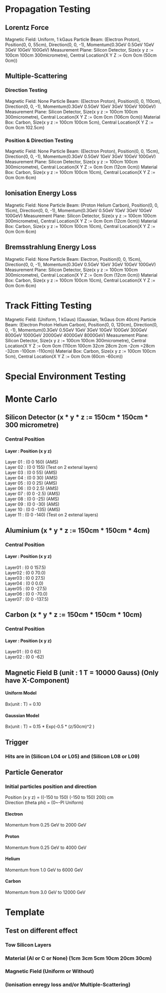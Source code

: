 # Propagation Testing


## Lorentz Force
Magnetic Field: Uniform, 1 kGaus
Particle Beam: (Electron Proton), Position(0, 0, 55cm), Direction(0, 0, -1), Momentum(0.3GeV 0.5GeV 1GeV 3GeV 10GeV 100GeV)
Measurement Plane: Silicon Detector, Size(x y z := 100cm 100cm 300micrometre), Central Location(X Y Z := 0cm 0cm (50cm 0cm))

## Multiple-Scattering
### Direction Testing
Magnetic Field: None
Particle Beam: (Electron Proton), Position(0, 0, 110cm), Direction(0, 0, -1), Momentum(0.3GeV 0.5GeV 1GeV 3GeV 10GeV 100GeV)
Measurement Plane: Silicon Detector, Size(x y z := 100cm 100cm 300micrometre), Central Location(X Y Z := 0cm 0cm (106cm 0cm))
Material Box: Carbon, Size(x y z := 100cm 100cm 5cm), Central Location(X Y Z := 0cm 0cm 102.5cm)

### Position & Direction Testing
Magnetic Field: None
Particle Beam: (Electron Proton), Position(0, 0, 15cm), Direction(0, 0, -1), Momentum(0.3GeV 0.5GeV 1GeV 3GeV 10GeV 100GeV)
Measurement Plane: Silicon Detector, Size(x y z := 100cm 100cm 300micrometre), Central Location(X Y Z := 0cm 0cm (12cm 0cm))
Material Box: Carbon, Size(x y z := 100cm 100cm 10cm), Central Location(X Y Z := 0cm 0cm 6cm)

## Ionisation Energy Loss
Magnetic Field: None
Particle Beam: (Proton Helium Carbon), Position(0, 0, 15cm), Direction(0, 0, -1), Momentum(0.3GeV 0.5GeV 1GeV 3GeV 10GeV 100GeV)
Measurement Plane: Silicon Detector, Size(x y z := 100cm 100cm 300micrometre), Central Location(X Y Z := 0cm 0cm (12cm 0cm))
Material Box: Carbon, Size(x y z := 100cm 100cm 10cm), Central Location(X Y Z := 0cm 0cm 6cm)

## Bremsstrahlung Energy Loss
Magnetic Field: None
Particle Beam: Electron, Position(0, 0, 15cm), Direction(0, 0, -1), Momentum(0.3GeV 0.5GeV 1GeV 3GeV 10GeV 100GeV)
Measurement Plane: Silicon Detector, Size(x y z := 100cm 100cm 300micrometre), Central Location(X Y Z := 0cm 0cm (12cm 0cm))
Material Box: Carbon, Size(x y z := 100cm 100cm 10cm), Central Location(X Y Z := 0cm 0cm 6cm)


# Track Fitting Testing
Magnetic Field: (Uniform, 1 kGaus) (Gaussian, 1kGaus 0cm 40cm)
Particle Beam: (Electron Proton Helium Carbon), Position(0, 0, 120cm), Direction(0, 0, -1), Momentum(0.3GeV 0.5GeV 1GeV 3GeV 10GeV 100GeV 300GeV 800GeV 1000GeV 2000GeV 4000GeV 8000GeV)
Measurement Plane: Silicon Detector, Size(x y z := 100cm 100cm 300micrometre), Central Location(X Y Z := 0cm 0cm (110cm 100cm 32cm 28cm 2cm -2cm =28cm -32cm -100cm -110cm))
Material Box: Carbon, Size(x y z := 100cm 100cm 5cm), Central Location(X Y Z := 0cm 0cm (60cm -60cm))


# Special Environment Testing





















# Monte Carlo

## Silicon Detector (x * y * z := 150cm * 150cm * 300 micrometre)
### Central Position
#### Layer    : Position (x y z)

Layer 01 : (0 0  160)      (AMS)  
Layer 02 : (0 0  155)      (Test on 2 extenal layers)  
Layer 03 : (0 0  55)       (AMS)  
Layer 04 : (0 0  30)       (AMS)  
Layer 05 : (0 0  25)       (AMS)  
Layer 06 : (0 0   2.5)     (AMS)  
Layer 07 : (0 0  -2.5)     (AMS)  
Layer 08 : (0 0 -25)       (AMS)  
Layer 09 : (0 0 -30)       (AMS)  
Layer 10 : (0 0 -135)      (AMS)  
Layer 11 : (0 0 -140)      (Test on 2 extenal layers)  

## Aluminium (x * y * z := 150cm * 150cm * 4cm)
### Central Position
#### Layer   : Position (x y z)

Layer01 : (0 0  157.5)  
Layer02 : (0 0   70.0)  
Layer03 : (0 0   27.5)  
Layer04 : (0 0    0.0)  
Layer05 : (0 0  -27.5)  
Layer06 : (0 0  -70.0)  
Layer07 : (0 0 -137.5)  

## Carbon (x * y * z := 150cm * 150cm * 10cm)
### Central Position
#### Layer   : Position (x y z)

Layer01 : (0 0  62)  
Layer02 : (0 0 -62)  

## Magnetic Field B (unit : 1 T = 10000 Gauss) (Only have X-Component)
#### Uniform Model

Bx(unit : T) = 0.10  

#### Gaussian Model

Bx(unit : T) = 0.15 * Exp(-0.5 * (z/50cm)^2 )

## Trigger
### Hits are in (Silicon L04 or L05) and (Silicon L08 or L09)

## Particle Generator
### Initial particles position and direction

Position (x y z) = ((-150 to 150) (-150 to 150) 200) cm  
Direction (theta phi) = (0~-PI Uniform)  

#### Electron
Momentum from 0.25 GeV to 2000 GeV

#### Proton
Momentum from 0.25 GeV to 4000 GeV  

#### Helium
Momentum from 1.0 GeV to 6000 GeV  

#### Carbon
Momentum from 3.0 GeV to 12000 GeV  


# Template
## Test on different effect
### Tow Silicon Layers 
### Material (Al or C or None)   (1cm 3cm 5cm 10cm 20cm 30cm)  
### Magnetic Field (Uniform or Without)  
### (Ionisation enregy loss and/or Multiple-Scattering)  
